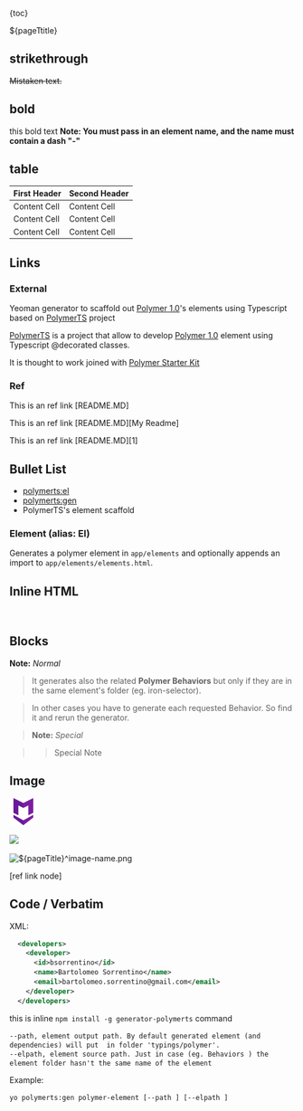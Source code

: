 

{toc}

${pageTtitle}


## strikethrough

~~Mistaken text.~~

## bold

this bold text **Note: You must pass in an element name, and the name must contain a dash "-"**

## table

| First Header  | Second Header |
| ------------- | ------------- |
| Content Cell  | Content Cell  |
| Content Cell  | Content Cell  |
| Content Cell  | Content Cell  |

## Links 

### External 
Yeoman generator to scaffold out [Polymer 1.0](http://www.polymer-project.org/)'s elements using Typescript based on [PolymerTS](https://github.com/nippur72/PolymerTS) project

[PolymerTS](https://github.com/nippur72/PolymerTS) is a project that allow to develop [Polymer 1.0](http://www.polymer-project.org/) element using Typescript @decorated classes.

It is thought to work joined with [Polymer Starter Kit](https://developers.google.com/web/tools/polymer-starter-kit/)

### Ref 

This is an ref link [README.MD]

This is an ref link [README.MD][My Readme]

This is an ref link [README.MD][1]


## Bullet List

 * [polymerts:el](#element-alias-el)
 * [polymerts:gen](#generate-typescript-from-element)
 * PolymerTS's element scaffold

### Element (alias: El)

Generates a polymer element in `app/elements` and optionally appends an import to `app/elements/elements.html`.





## Inline HTML

<br/>

## Blocks

**Note:** *Normal*

> It generates also the related **Polymer Behaviors** but only if they are in the same element's folder (eg. iron-selector).

> In other cases you have to generate each requested Behavior. So find it and rerun the generator.


> **Note:** *Special*

>> Special Note


## Image 

![alt text](https://github.com/adam-p/markdown-here/raw/master/src/common/images/icon48.png "Logo Title Text 1")

![ ](${pageTitle}^image-name.png )

![${pageTitle}^image-name.png](.images/image-name.png "")

[ref link node]


## Code / Verbatim

XML:

```xml
  <developers>
    <developer>
      <id>bsorrentino</id>
      <name>Bartolomeo Sorrentino</name>
      <email>bartolomeo.sorrentino@gmail.com</email>
    </developer>
  </developers>

```

this is inline `` npm install -g generator-polymerts `` command

```
--path, element output path. By default generated element (and dependencies) will put  in folder 'typings/polymer'.
--elpath, element source path. Just in case (eg. Behaviors ) the element folder hasn't the same name of the element

```

Example:
```bash
yo polymerts:gen polymer-element [--path ] [--elpath ]
```

